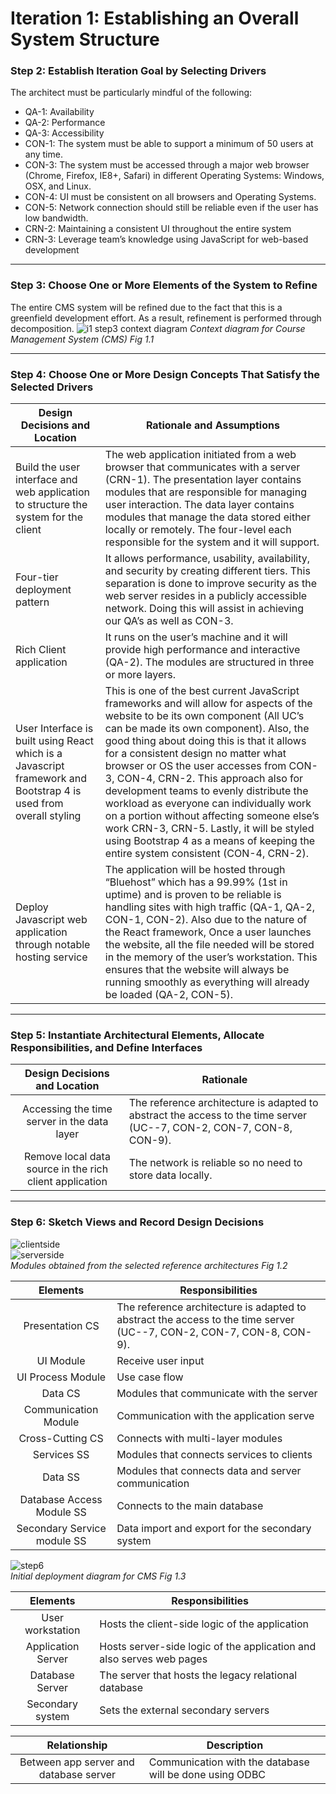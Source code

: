 # Iteration 1: Establishing an Overall System Structure

### Step 2: Establish Iteration Goal by Selecting Drivers
The architect must be particularly mindful of the following:
* QA-1: Availability
* QA-2: Performance
* QA-3: Accessibility
* CON-1: The system must be able to support a minimum of 50 users at any time.
* CON-3: The system must be accessed through a major web browser (Chrome, Firefox, IE8+, Safari) in different Operating Systems: Windows, OSX, and Linux.
* CON-4: UI must be consistent on all browsers and Operating Systems.
* CON-5: Network connection should still be reliable even if the user has low bandwidth.
* CRN-2: Maintaining a consistent UI throughout the entire system
* CRN-3: Leverage team’s knowledge using JavaScript for web-based development

---

### Step 3: Choose One or More Elements of the System to Refine

The entire CMS system will be refined due to the fact that this is a greenfield development effort. As a result, refinement is performed through decomposition. 
![i1 step3 context diagram](https://user-images.githubusercontent.com/31861025/49493693-02429400-f82b-11e8-9b05-1022e73a34e7.PNG)
*Context diagram for Course Management System (CMS) Fig 1.1*

---

### Step 4: Choose One or More Design Concepts That Satisfy the Selected Drivers

| Design Decisions and Location | Rationale and Assumptions |
| --- | --- |
| Build the user interface and web application to structure the system for the client | The web application initiated from a web browser that communicates with a server (CRN-1). The presentation layer contains modules that are responsible for managing user interaction. The data layer contains modules that manage the data stored either locally or remotely. The four-level each responsible for the system and it will support. |
| Four-tier deployment pattern | It allows performance, usability, availability, and security by creating different tiers. This separation is done to improve security as the web server resides in a publicly accessible network. Doing this will assist in achieving our QA’s as well as CON-3. |
| Rich Client application | It runs on the user’s machine and it will provide high performance and interactive (QA-2). The modules are structured in three or more layers. |
| User Interface is built using React which is a Javascript framework and Bootstrap 4 is used from overall styling | This is one of the best current JavaScript frameworks and will allow for aspects of the website to be its own component (All UC’s can be made its own component). Also, the good thing about doing this is that it allows for a consistent design no matter what browser or OS the user accesses from CON-3, CON-4, CRN-2. This approach also for development teams to evenly distribute the workload as everyone can individually work on a portion without affecting someone else’s work CRN-3, CRN-5. Lastly, it will be styled using Bootstrap 4 as a means of keeping the entire system consistent (CON-4, CRN-2). |
| Deploy Javascript web application through notable hosting service | The application will be hosted through “Bluehost” which has a 99.99% (1st in uptime) and is proven to be reliable is handling sites with high traffic (QA-1, QA-2, CON-1, CON-2). Also due to the nature of the React framework, Once a user launches the website, all the file needed will be stored in the memory of the user’s workstation. This ensures that the website will always be running smoothly as everything will already be loaded (QA-2, CON-5). |

---

### Step 5: Instantiate Architectural Elements, Allocate Responsibilities, and Define Interfaces

| Design Decisions and Location   | Rationale          |
|:-------------:|-------------|
| Accessing the time server in the data layer |  The reference architecture is adapted to abstract the access to the time server (UC--7, CON-2, CON-7, CON-8, CON-9). |
|  Remove local data source in the rich client application  |  The network is reliable so no need to store data locally.   |

---

### Step 6: Sketch Views and Record Design Decisions

![clientside](https://user-images.githubusercontent.com/32312941/49492192-4cc11200-f825-11e8-8cc0-fa768cc4083a.PNG)  
![serverside](https://user-images.githubusercontent.com/32312941/49492241-7ed27400-f825-11e8-994b-debf753b1a92.PNG)  
*Modules obtained from the selected reference architectures Fig 1.2*  

| Elements  | Responsibilities            |
|:-------------:|-------------|
| Presentation CS |  The reference architecture is adapted to abstract the access to the time server (UC--7, CON-2, CON-7, CON-8, CON-9). |
| UI Module  |  Receive user input  |
| UI Process Module |  Use case flow    |
| Data CS  |  Modules that communicate with the server   |
| Communication Module  | Communication with the application serve     |
| Cross-Cutting CS   |  Connects with multi-layer modules   |
|  Services SS |  Modules that connects services to clients  |
| Data SS  | Modules that connects data and server communication    |
|  Database Access Module SS |  Connects to the main database  |
|  Secondary Service module SS  |  Data import and export for the secondary system  | 

![step6](https://user-images.githubusercontent.com/32312941/49492989-5e57e900-f828-11e8-9369-f7d13b0f31f1.PNG)  
*Initial deployment diagram for CMS Fig 1.3*


| Elements | Responsibilities |
|:-------------:|-------------|
|  User workstation | Hosts the client-side logic of the application |
|  Application Server | Hosts server-side logic of the application and also serves web pages |
|  Database Server | The server that hosts the legacy relational database |
|  Secondary system | Sets the external secondary servers |


| Relationship | Description |
|:-------------:|-------------|
|  Between app server and database server |  Communication with the database will be done using ODBC     |




